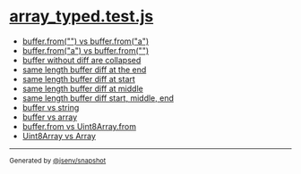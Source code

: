 # [array_typed.test.js](../array_typed.test.js)


- [buffer.from("") vs buffer.from("a")](buffer_from()_vs_buffer_from(a)/buffer_from()_vs_buffer_from(a).md)
- [buffer.from("a") vs buffer.from("")](buffer_from(a)_vs_buffer_from()/buffer_from(a)_vs_buffer_from().md)
- [buffer without diff are collapsed](buffer_without_diff_are_collapsed/buffer_without_diff_are_collapsed.md)
- [same length buffer diff at the end](same_length_buffer_diff_at_the_end/same_length_buffer_diff_at_the_end.md)
- [same length buffer diff at start](same_length_buffer_diff_at_start/same_length_buffer_diff_at_start.md)
- [same length buffer diff at middle](same_length_buffer_diff_at_middle/same_length_buffer_diff_at_middle.md)
- [same length buffer diff start, middle, end](same_length_buffer_diff_start__middle__end/same_length_buffer_diff_start__middle__end.md)
- [buffer vs string](buffer_vs_string/buffer_vs_string.md)
- [buffer vs array](buffer_vs_array/buffer_vs_array.md)
- [buffer.from vs Uint8Array.from](buffer_from_vs_uint8array_from/buffer_from_vs_uint8array_from.md)
- [Uint8Array vs Array](uint8array_vs_array/uint8array_vs_array.md)

---

<sub>
  Generated by <a href="https://github.com/jsenv/core/tree/main/packages/independent/snapshot">@jsenv/snapshot</a>
</sub>
